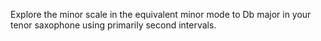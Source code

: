 Explore the minor scale in the equivalent minor mode to Db major in your tenor saxophone using primarily second intervals.